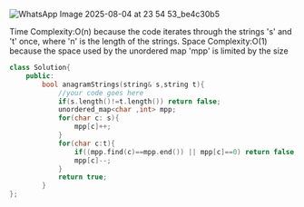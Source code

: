 ![WhatsApp Image 2025-08-04 at 23 54 53_be4c30b5](https://github.com/user-attachments/assets/537e7553-bb74-43ef-8b10-53430afb91b8)


Time Complexity:O(n) because the code iterates through the strings 's' and 't' once, where 'n' is the length of the strings.
Space Complexity:O(1) because the space used by the unordered map 'mpp' is limited by the size

```cpp
class Solution{	
	public:
		bool anagramStrings(string& s,string t){
			//your code goes here
            if(s.length()!=t.length()) return false;
            unordered_map<char ,int> mpp;
            for(char c: s){
                mpp[c]++;
            }
            for(char c:t){
                if((mpp.find(c)==mpp.end()) || mpp[c]==0) return false;
                mpp[c]--;
            }
            return true;
		}
};
